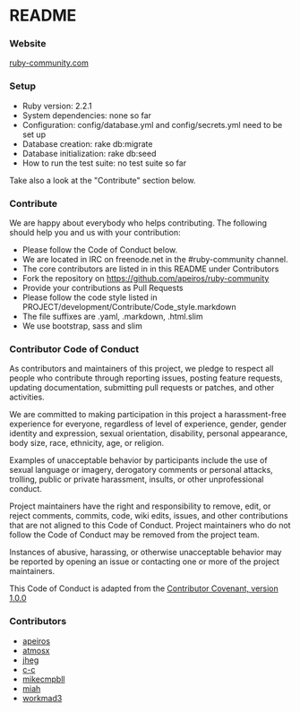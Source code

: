 README
======


### Website

[ruby-community.com](http://ruby-community.com)


### Setup

* Ruby version: 2.2.1
* System dependencies: none so far
* Configuration: config/database.yml and config/secrets.yml need to be set up
* Database creation: rake db:migrate
* Database initialization: rake db:seed
* How to run the test suite: no test suite so far

Take also a look at the "Contribute" section below.


### Contribute

We are happy about everybody who helps contributing.
The following should help you and us with your contribution:

* Please follow the Code of Conduct below.
* We are located in IRC on freenode.net in the #ruby-community channel.
* The core contributors are listed in in this README under Contributors
* Fork the repository on https://github.com/apeiros/ruby-community
* Provide your contributions as Pull Requests
* Please follow the code style listed in PROJECT/development/Contribute/Code_style.markdown
* The file suffixes are .yaml, .markdown, .html.slim
* We use bootstrap, sass and slim


### Contributor Code of Conduct

As contributors and maintainers of this project, we pledge to respect all people who
contribute through reporting issues, posting feature requests, updating documentation,
submitting pull requests or patches, and other activities.

We are committed to making participation in this project a harassment-free experience for
everyone, regardless of level of experience, gender, gender identity and expression,
sexual orientation, disability, personal appearance, body size, race, ethnicity, age, or religion.

Examples of unacceptable behavior by participants include the use of sexual language or
imagery, derogatory comments or personal attacks, trolling, public or private harassment,
insults, or other unprofessional conduct.

Project maintainers have the right and responsibility to remove, edit, or reject comments,
commits, code, wiki edits, issues, and other contributions that are not aligned to this
Code of Conduct. Project maintainers who do not follow the Code of Conduct may be removed
from the project team.

Instances of abusive, harassing, or otherwise unacceptable behavior may be reported by
opening an issue or contacting one or more of the project maintainers.

This Code of Conduct is adapted from the [Contributor Covenant, version 1.0.0](http://contributor-covenant.org/version/1/0/0/)


### Contributors

* [apeiros](https://github.com/apeiros)
* [atmosx](https://github.com/atmosx)
* [jheg](https://github.com/jheg)
* [c-c](https://github.com/csmr)
* [mikecmpbll](https://github.com/mikecmpbll)
* [miah](https://github.com/miah)
* [workmad3](https://github.com/workmad3)

